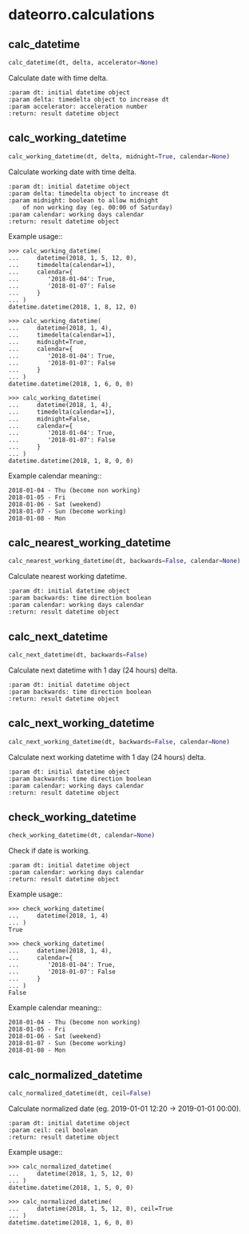 # dateorro.calculations

## calc_datetime
```python
calc_datetime(dt, delta, accelerator=None)
```

Calculate date with time delta.

    :param dt: initial datetime object
    :param delta: timedelta object to increase dt
    :param accelerator: acceleration number
    :return: result datetime object

## calc_working_datetime
```python
calc_working_datetime(dt, delta, midnight=True, calendar=None)
```

Calculate working date with time delta.

    :param dt: initial datetime object
    :param delta: timedelta object to increase dt
    :param midnight: boolean to allow midnight
        of non working day (eg. 00:00 of Saturday)
    :param calendar: working days calendar
    :return: result datetime object

Example usage::

    >>> calc_working_datetime(
    ...     datetime(2018, 1, 5, 12, 0),
    ...     timedelta(calendar=1),
    ...     calendar={
    ...        '2018-01-04': True,
    ...        '2018-01-07': False
    ...     }
    ... )
    datetime.datetime(2018, 1, 8, 12, 0)

    >>> calc_working_datetime(
    ...     datetime(2018, 1, 4),
    ...     timedelta(calendar=1),
    ...     midnight=True,
    ...     calendar={
    ...        '2018-01-04': True,
    ...        '2018-01-07': False
    ...     }
    ... )
    datetime.datetime(2018, 1, 6, 0, 0)

    >>> calc_working_datetime(
    ...     datetime(2018, 1, 4),
    ...     timedelta(calendar=1),
    ...     midnight=False,
    ...     calendar={
    ...        '2018-01-04': True,
    ...        '2018-01-07': False
    ...     }
    ... )
    datetime.datetime(2018, 1, 8, 0, 0)

Example calendar meaning::

    2018-01-04 - Thu (become non working)
    2018-01-05 - Fri
    2018-01-06 - Sat (weekend)
    2018-01-07 - Sun (become working)
    2018-01-08 - Mon

## calc_nearest_working_datetime
```python
calc_nearest_working_datetime(dt, backwards=False, calendar=None)
```

Calculate nearest working datetime.

    :param dt: initial datetime object
    :param backwards: time direction boolean
    :param calendar: working days calendar
    :return: result datetime object

## calc_next_datetime
```python
calc_next_datetime(dt, backwards=False)
```

Calculate next datetime with 1 day (24 hours) delta.

    :param dt: initial datetime object
    :param backwards: time direction boolean
    :return: result datetime object

## calc_next_working_datetime
```python
calc_next_working_datetime(dt, backwards=False, calendar=None)
```

Calculate next working datetime with 1 day (24 hours) delta.

    :param dt: initial datetime object
    :param backwards: time direction boolean
    :param calendar: working days calendar
    :return: result datetime object

## check_working_datetime
```python
check_working_datetime(dt, calendar=None)
```

Check if date is working.

    :param dt: initial datetime object
    :param calendar: working days calendar
    :return: result datetime object

Example usage::

    >>> check_working_datetime(
    ...     datetime(2018, 1, 4)
    ... )
    True

    >>> check_working_datetime(
    ...     datetime(2018, 1, 4),
    ...     calendar={
    ...        '2018-01-04': True,
    ...        '2018-01-07': False
    ...     }
    ... )
    False

Example calendar meaning::

    2018-01-04 - Thu (become non working)
    2018-01-05 - Fri
    2018-01-06 - Sat (weekend)
    2018-01-07 - Sun (become working)
    2018-01-08 - Mon

## calc_normalized_datetime
```python
calc_normalized_datetime(dt, ceil=False)
```

Calculate normalized date (eg. 2019-01-01 12:20 -> 2019-01-01 00:00).

    :param dt: initial datetime object
    :param ceil: ceil boolean
    :return: result datetime object

Example usage::

    >>> calc_normalized_datetime(
    ...     datetime(2018, 1, 5, 12, 0)
    ... )
    datetime.datetime(2018, 1, 5, 0, 0)

    >>> calc_normalized_datetime(
    ...     datetime(2018, 1, 5, 12, 0), ceil=True
    ... )
    datetime.datetime(2018, 1, 6, 0, 0)


